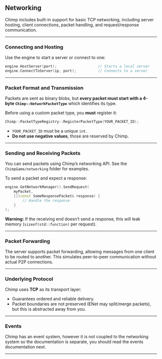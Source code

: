 ## Networking

Chimp includes built-in support for basic TCP networking, including server hosting, client connections, packet handling, and request/response communication.

---

### Connecting and Hosting

Use the engine to start a server or connect to one:

```cpp
engine.HostServer(port);                   // Starts a local server
engine.ConnectToServer(ip, port);          // Connects to a server
```

---

### Packet Format and Transmission

Packets are sent as binary blobs, but **every packet must start with a 4-byte `Chimp::NetworkPacketType`** which identifies its type.

Before using a custom packet type, you **must** register it:

```cpp
Chimp::PacketTypeRegistry::RegisterPacketType(YOUR_PACKET_ID);
```

- `YOUR_PACKET_ID` must be a unique `int`.
- **Do not use negative values**, those are reserved by Chimp.

---

### Sending and Receiving Packets

You can send packets using Chimp’s networking API. See the `ChimpGame/networking` folder for examples.

To send a packet and expect a response:

```cpp
engine.GetNetworkManager().SendRequest(
    myPacket,
    [](const SomeResponsePacket& response) {
        // Handle the response
    }
);
```

**Warning:** If the receiving end doesn’t send a response, this will leak memory (`sizeof(std::function)` per request).

---

### Packet Forwarding

The server supports packet forwarding, allowing messages from one client to be routed to another. This simulates peer-to-peer communication without actual P2P connections.

---

### Underlying Protocol

Chimp uses **TCP** as its transport layer:

- Guarantees ordered and reliable delivery.
- Packet boundaries are not preserved (ENet may split/merge packets), but this is abstracted away from you.

---

### Events

Chimp has an event system, however it is not coupled to the networking system so the documentation is separate, you should read the events documentation next.

---